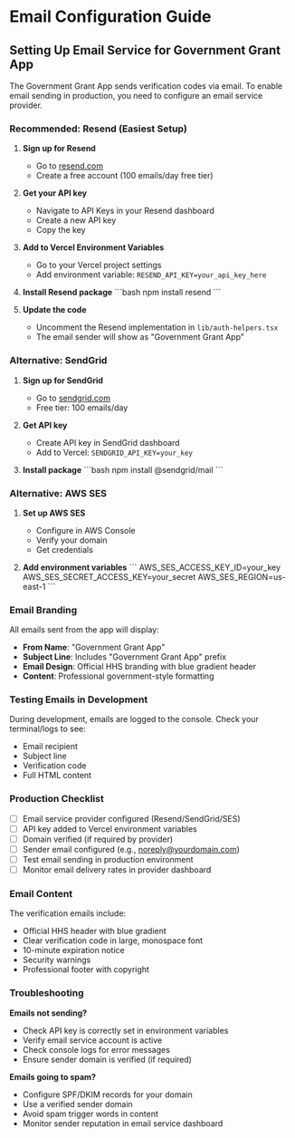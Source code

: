 # Email Configuration Guide

## Setting Up Email Service for Government Grant App

The Government Grant App sends verification codes via email. To enable email sending in production, you need to configure an email service provider.

### Recommended: Resend (Easiest Setup)

1. **Sign up for Resend**
   - Go to [resend.com](https://resend.com)
   - Create a free account (100 emails/day free tier)

2. **Get your API key**
   - Navigate to API Keys in your Resend dashboard
   - Create a new API key
   - Copy the key

3. **Add to Vercel Environment Variables**
   - Go to your Vercel project settings
   - Add environment variable: `RESEND_API_KEY=your_api_key_here`

4. **Install Resend package**
   \`\`\`bash
   npm install resend
   \`\`\`

5. **Update the code**
   - Uncomment the Resend implementation in `lib/auth-helpers.tsx`
   - The email sender will show as "Government Grant App"

### Alternative: SendGrid

1. **Sign up for SendGrid**
   - Go to [sendgrid.com](https://sendgrid.com)
   - Free tier: 100 emails/day

2. **Get API key**
   - Create API key in SendGrid dashboard
   - Add to Vercel: `SENDGRID_API_KEY=your_key`

3. **Install package**
   \`\`\`bash
   npm install @sendgrid/mail
   \`\`\`

### Alternative: AWS SES

1. **Set up AWS SES**
   - Configure in AWS Console
   - Verify your domain
   - Get credentials

2. **Add environment variables**
   \`\`\`
   AWS_SES_ACCESS_KEY_ID=your_key
   AWS_SES_SECRET_ACCESS_KEY=your_secret
   AWS_SES_REGION=us-east-1
   \`\`\`

### Email Branding

All emails sent from the app will display:
- **From Name**: "Government Grant App"
- **Subject Line**: Includes "Government Grant App" prefix
- **Email Design**: Official HHS branding with blue gradient header
- **Content**: Professional government-style formatting

### Testing Emails in Development

During development, emails are logged to the console. Check your terminal/logs to see:
- Email recipient
- Subject line
- Verification code
- Full HTML content

### Production Checklist

- [ ] Email service provider configured (Resend/SendGrid/SES)
- [ ] API key added to Vercel environment variables
- [ ] Domain verified (if required by provider)
- [ ] Sender email configured (e.g., noreply@yourdomain.com)
- [ ] Test email sending in production environment
- [ ] Monitor email delivery rates in provider dashboard

### Email Content

The verification emails include:
- Official HHS header with blue gradient
- Clear verification code in large, monospace font
- 10-minute expiration notice
- Security warnings
- Professional footer with copyright

### Troubleshooting

**Emails not sending?**
- Check API key is correctly set in environment variables
- Verify email service account is active
- Check console logs for error messages
- Ensure sender domain is verified (if required)

**Emails going to spam?**
- Configure SPF/DKIM records for your domain
- Use a verified sender domain
- Avoid spam trigger words in content
- Monitor sender reputation in email service dashboard
